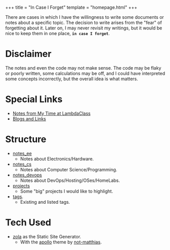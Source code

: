 +++
title = "In Case I Forget"
template = "homepage.html"
+++

There are cases in which I have the willingness to write some documents or notes about a specific topic. The decision to write arises from the "fear" of forgetting about it. Later on, I may never revisit my writings, but it would be nice to keep them in one place, **`in case I forget`**.

# Disclaimer
The notes and even the code may not make sense. The code may be flaky or poorly written, some calculations may be off, and I could have interpreted some concepts incorrectly, but the overall idea is what matters.

# Special Links
- [Notes from My Time at LambdaClass](./notes_at_lambdaclass)
- [Blogs and Links](./blogs_and_links)

# Structure
- [notes_ee](./notes_ee)
  - Notes about Electronics/Hardware.
- [notes_cs](./notes_cs)
  - Notes about Computer Science/Programming.
- [notes_devops](./notes_devops)
  - Notes about DevOps/Hosting/OSes/HomeLabs.
- [projects](./projects)
  - Some "big" projects I would like to highlight.
- [tags](./tags).
  - Existing and listed tags.

# Tech Used
- [zola](https://www.getzola.org/documentation/getting-started/overview/) as the Static Site Generator.
  - With the [apollo](https://github.com/not-matthias/apollo) theme by [not-matthias](https://github.com/not-matthias).
